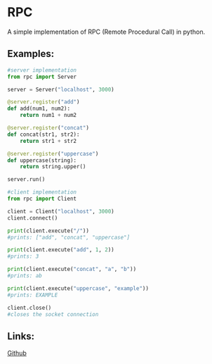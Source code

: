 # RPC

A simple implementation of RPC (Remote Procedural Call) in python.

## Examples:

```python
#server implementation
from rpc import Server

server = Server("localhost", 3000)

@server.register("add")
def add(num1, num2):
    return num1 + num2

@server.register("concat")
def concat(str1, str2):
    return str1 + str2

@server.register("uppercase")
def uppercase(string):
    return string.upper()

server.run()
```

```python
#client implementation
from rpc import Client

client = Client("localhost", 3000)
client.connect()

print(client.execute("/"))
#prints: ["add", "concat", "uppercase"]

print(client.execute("add", 1, 2))
#prints: 3

print(client.execute("concat", "a", "b"))
#prints: ab

print(client.execute("uppercase", "example"))
#prints: EXAMPLE

client.close()
#closes the socket connection
```

## Links:

[Github](https://github.com/Ariam27/rpc)
